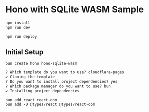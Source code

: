 # Hono with SQLite WASM Sample

```txt
npm install
npm run dev
```

```txt
npm run deploy
```

## Initial Setup

```shell
bun create hono hono-sqlite-wasm
```

```txt
? Which template do you want to use? cloudflare-pages
✔ Cloning the template
? Do you want to install project dependencies? yes
? Which package manager do you want to use? bun
✔ Installing project dependencies
```

```shell
bun add react react-dom
bun add -D @types/react @types/react-dom
```
